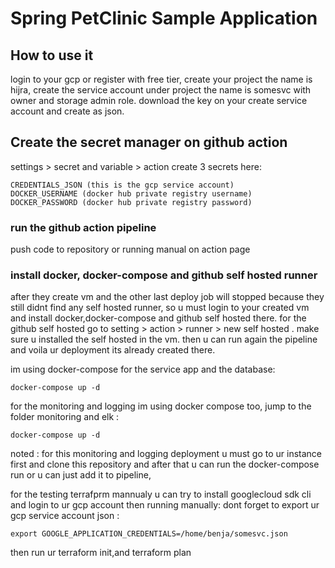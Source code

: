 # Spring PetClinic Sample Application 

## How to use it 
login to your gcp or register with free tier,
create your project the name is hijra,
create the service account under project the name is somesvc with owner and storage admin role.
download the key on your create service account and create as json.

## Create the secret manager on github action
settings > secret and variable > action
create 3 secrets here:

```
CREDENTIALS_JSON (this is the gcp service account)
DOCKER_USERNAME (docker hub private registry username)
DOCKER_PASSWORD (docker hub private registry password)

```
### run the github action pipeline
push code to repository or running manual on action page

### install docker, docker-compose and github self hosted runner
after they create vm and the other last deploy job  will stopped because they still didnt find any self hosted runner, so u must login to your created vm and install docker,docker-compose and github self hosted there.
for the github self hosted go to setting > action > runner  > new self hosted .
make sure u installed the self hosted in the vm.
then u can run again the pipeline and voila ur deployment its already created there. 


im using docker-compose for the service app and the database:

``` 
docker-compose up -d 
```

for the monitoring and logging im using docker compose too, jump to the folder monitoring and elk :

```
docker-compose up -d
```
noted : for this monitoring and logging deployment u must go to ur instance first and clone this repository and after that u can run the docker-compose run or u can just add it to pipeline,

for the testing terrafprm mannualy u can try to install googlecloud sdk cli and login to ur gcp account then running manually:
dont forget to export ur gcp service account json :
```
export GOOGLE_APPLICATION_CREDENTIALS=/home/benja/somesvc.json
```
then  run ur terraform init,and terraform plan 
